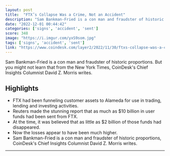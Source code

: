 ```yaml
---
layout: post
title:  "FTX’s Collapse Was a Crime, Not an Accident"
description: "Sam Bankman-Fried is a con man and fraudster of historic proportions. But you might not learn that from the New York Times, CoinDesk's Chief Insights Columnist David Z. Morris writes."
date: "2022-12-01 00:44:42"
categories: ['signs', 'accident', 'sent']
score: 348
image: "https://i.imgur.com/yxS9som.jpg"
tags: ['signs', 'accident', 'sent']
link: "https://www.coindesk.com/layer2/2022/11/30/ftxs-collapse-was-a-crime-not-an-accident/"
---
```


Sam Bankman-Fried is a con man and fraudster of historic proportions. But you might not learn that from the New York Times, CoinDesk's Chief Insights Columnist David Z. Morris writes.

## Highlights

- FTX had been funneling customer assets to Alameda for use in trading, lending and investing activities.
- Reuters made the stunning report that as much as $10 billion in user funds had been sent from FTX.
- At the time, it was believed that as little as $2 billion of those funds had disappeared.
- Now the losses appear to have been much higher.
- Sam Bankman-Fried is a con man and fraudster of historic proportions, CoinDesk's Chief Insights Columnist David Z. Morris writes.

---
